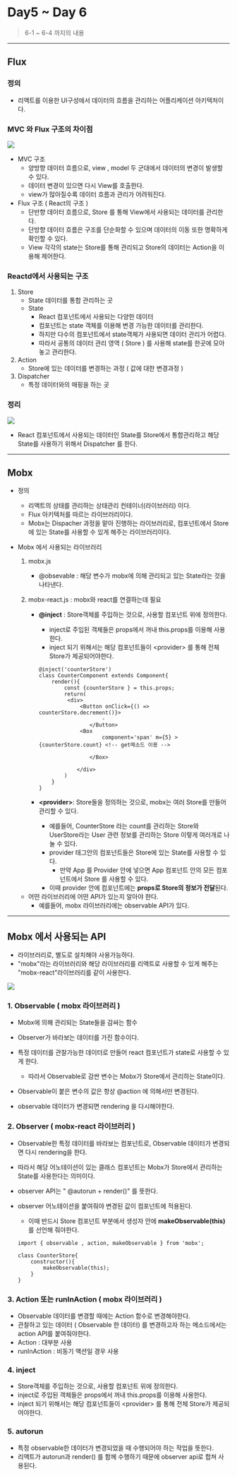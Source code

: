 # Day5 ~  Day 6

> 6-1 ~ 6-4 까지의 내용 

---

## Flux

### 정의

- 리액트를 이용한 UI구성에서 데이터의 흐름을 관리하는 어플리케이션 아키텍처이다. 

### MVC 와 Flux 구조의 차이점 

<img src="./images/mvc구조와flux구조차이점.png">

- MVC 구조
  - 양방향 데이터 흐름으로, view , model 두 군대에서 데이터의 변경이 발생할 수 있다. 
  - 데이터 변경이 있으면 다시 View를 호출한다.
  - view가 많아질수록 데이터 흐름과 관리가 어려워진다. 
- Flux 구조 ( React의 구조 )
  - 단반향 데이터 흐름으로, Store 를 통해 View에서 사용되는 데이터를 관리한다. 
  - 단방향 데이터 흐름은 구조를 단순화할 수 있으며 데이터의 이동 또한 명확하게 확인할 수 있다. 
  - View 각각의 state는 Store를 통해 관리되고 Store의 데이터는 Action을 이용해 제어한다. 

### Reactd에서 사용되는 구조 

1. Store
   - State 데이터를 통합 관리하는 곳 
   - State 
     - React 컴포넌트에서 사용되는 다양한 데이터
     - 컴포넌트는 state 객체를 이용해 변경 가능한 데이터를 관리한다. 
     - 하지만 다수의 컴포넌트에서 state객체가 사용되면 데이터 관리가 어렵다. 
     - 따라서 공통의 데이터 관리 영역 ( Store ) 를 사용해 state를 한곳에 모아놓고 관리한다. 
2. Action
   - Store에 있는 데이터를 변경하는 과정 ( 값에 대한 변경과정 )
3. Dispatcher
   - 특정 데이터와의 매핑을 하는 곳 

### 정리 

<img src="./images/flux아키텍처구조.png">

- React 컴포넌트에서 사용되는 데이터인 State를 Store에서 통합관리하고 해당 State를 사용하기 위해서 Dispatcher 를 한다. 

---

##  Mobx

- 정의
  - 리액트의 상태를 관리하는 상태관리 컨테이너(라이브러리) 이다. 
  - Flux 아키텍처를 따르는 라이브러리이다.  
  - Mobx는 Dispacher 과정을 맡아 진행하는 라이브러리로, 컴포넌트에서 Store에 있는 State를 사용할 수 있게 해주는 라이브러리이다. 

- Mobx 에서 사용되는 라이브러리 

  1. mobx.js
  
     - @obsevable : 해당 변수가 mobx에 의해 관리되고 있는 State라는 것을 나타낸다. 
  
  2. mobx-react.js : mobx와 react를 연결하는데 필요 
  
     - **@inject** : Store객체를 주입하는 것으로, 사용할 컴포넌트 위에 정의한다. 
  
       - inject로 주입된 객체들은 props에서 꺼내 this.props를 이용해 사용한다. 
       - inject 되기 위해서는 해당 컴포넌트들이 \<provider> 를 통해 전체 Store가 제공되어야한다. 
  
       ```react
       @inject('counterStore')
       class CounterComponent extends Component{
           render(){
               const {counterStore } = this.props;
               return(
               	<div>
                   	<Button onClick={() => counterStore.decrement()}>
                           -
                       </Button>
                   	<Box
                           component='span' m={5} > {counterStore.count} <!-- get메소드 이용 -->
                       
                       </Box>
                   
                   </div>
               )
           }
       }
       ```
  
     - **\<provider>**: Store들을 정의하는 것으로, mobx는 여러 Store를 만들어 관리할 수 있다. 
  
       - 예를들어, CounterStore 라는 count를 관리하는 Store와 UserStore라는 User 관련 정보를 관리하는 Store 이렇게 여러개로 나눌 수 있다. 
       - provider 태그안의 컴포넌트들은 Store에 있는 State를 사용할 수 있다. 
         - 만약 App 를 Provider 안에 넣으면 App 컴포넌트 안의 모든 컴포넌트에서 Store 를 사용할 수 있다. 
       - 이때 provider 안에 컴포넌트에는 **props로 Store의 정보가 전달**된다.  
  
  - 어떤 라이브러리에 어떤 API가 있는지 알아야 한다. 
    - 예를들어, mobx 라이브러리에는 observable API가 있다. 
  

----

## Mobx 에서 사용되는 API 

- 라이브러리로, 별도로 설치해야 사용가능하다. 
- "mobx"라는 라이브러리와 해당 라이브러리를 리액트로 사용할 수 있게 해주는 "mobx-react"라이브러리를 같이 사용한다. 

<img src="./images/Mobx예시1.png">

### 1. Observable ( mobx 라이브러리 )

- Mobx에 의해 관리되는 State들을 감싸는 함수 
- Observer가 바라보는 데이터를 가진 함수이다. 
- 특정 데이터를 관찰가능한 데이터로 만들어 react 컴포넌트가 state로 사용할 수 있게 한다. 
  - 따라서 Observable로 감싼 변수는 Mobx가 Store에서 관리하는 State이다. 

- Observable이 붙은 변수의 값은 항상 @action 에 의해서만 변경된다. 
- observable 데이터가 변경되면 rendering 을 다시해야한다. 

### 2. Observer ( mobx-react 라이브러리 )

- Observable한 특정 데이터를 바라보는 컴포넌트로, Observable 데이터가 변경되면 다시 rendering을 한다. 
- 따라서 해당 어노테이션이 있는 클래스 컴포넌트는 Mobx가 Store에서 관리하는 State를 사용한다는 의미이다. 
- observer API는 " @autorun + render()" 를 뜻한다. 
- observer 어노테이션을 붙여줘야 변경된 값이 컴포넌트에 적용된다. 

  - 이때 반드시 Store 컴포넌트 부분에서 생성자 안에 **makeObservable(this)** 를 선언해 줘야한다. 

  ```react
  import { observable , action, makeObservable } from 'mobx';
  
  class CounterStore{
      constructor(){
          makeObservable(this);
      }
  }
  ```

### 3. Action 또는 runInAction ( mobx 라이브러리 )

- Observable 데이터를 변경할 때에는 Action 함수로 변경해야한다. 
- 관찰하고 있는 데이터 ( Observable 한 데이터) 를 변경하고자 하는 메소드에서는 action API를 붙여줘야한다.
- Action : 대부분 사용 
- runInAction : 비동기 액션일 경우 사용 

### 4. inject 

-  Store객체를 주입하는 것으로, 사용할 컴포넌트 위에 정의한다. 
- inject로 주입된 객체들은 props에서 꺼내 this.props를 이용해 사용한다. 
- inject 되기 위해서는 해당 컴포넌트들이 \<provider> 를 통해 전체 Store가 제공되어야한다. 

### 5. autorun

- 특정 observable한 데이터가 변경되었을 때 수행되어야 하는 작업을 뜻한다. 
- 리액트가 autorun과 render() 를 함께 수행하기 때문에 observer api로 합쳐 사용된다.

